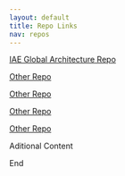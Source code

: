 ```yaml
---
layout: default
title: Repo Links
nav: repos
---
```


[IAE Global Architecture Repo](https://github.com/SiloSmashers/iae-global)


[Other Repo](https://github.com/SiloSmashers/Other)


[Other Repo](https://github.com/SiloSmashers/Other)


[Other Repo](https://github.com/SiloSmashers/Other)


[Other Repo](https://github.com/SiloSmashers/Other)




Aditional Content

End

